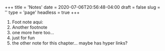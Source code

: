 +++
title = 'Notes'
date = 2020-07-06T20:56:48-04:00
draft = false
slug = ''
type = 'page'
headless = true
+++

1. Foot note aqui:
2. Another footnote 
3. one more here too...
5. just for fun
6. the other note for this chapter... maybe has hyper links?